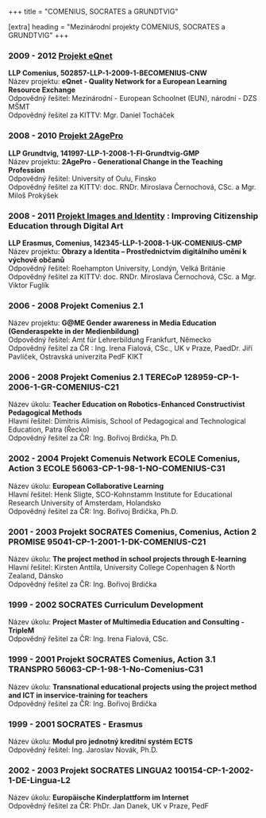 +++
title = "COMENIUS, SOCRATES a GRUNDTVIG" 

[extra]
heading = "Mezinárodní projekty COMENIUS, SOCRATES a GRUNDTVIG"
+++
 
### 2009 - 2012 [Projekt eQnet](eqnet)
**LLP Comenius, 502857-LLP-1-2009-1-BECOMENIUS-CNW**  
Název projektu: **eQnet - Quality Network for a European Learning Resource Exchange**  
Odpovědný řešitel: Mezinárodní - European Schoolnet (EUN), národní - DZS MŠMT  
Odpovědný řešitel za KITTV: Mgr. Daniel Tocháček
 
 
### 2008 - 2010 [Projekt 2AgePro](2agepro)
**LLP Grundtvig, 141997-LLP-1-2008-1-FI-Grundtvig-GMP**  
Název projektu: **2AgePro - Generational Change in the Teaching Profession**  
Odpovědný řešitel: University of Oulu, Finsko  
Odpovědný řešitel za KITTV: doc. RNDr. Miroslava Černochová, CSc. a Mgr. Miloš Prokýšek
 
 
### 2008 - 2011 [Projekt Images and Identity](images-and-identity) : Improving Citizenship Education through Digital Art
**LLP Erasmus, Comenius, 142345-LLP-1-2008-1-UK-COMENIUS-CMP**  
Název projektu: **Obrazy a Identita – Prostřednictvím digitálního umění k výchově občanů**  
Odpovědný řešitel: Roehampton University, Londýn, Velká Británie  
Odpovědný řešitel za KITTV: doc. RNDr. Miroslava Černochová, CSc. a Mgr. Viktor Fuglík
 
 
### 2006 - 2008 Projekt Comenius 2.1
Název projektu: **G@ME Gender awareness in Media Education (Genderaspekte in der Medienbildung)**  
Odpovědný řešitel: Amt für Lehrerbildung Frankfurt, Německo  
Odpovědný řešitel za ČR : Ing. Irena Fialová, CSc., UK v Praze, PaedDr. Jiří Pavlíček, Ostravská univerzita PedF KIKT  
 
 
### 2006 - 2008 Projekt Comenius 2.1 TERECoP 128959-CP-1-2006-1-GR-COMENIUS-C21
Název úkolu: **Teacher Education on Robotics-Enhanced Constructivist Pedagogical Methods**  
Hlavní řešitel: Dimitris Alimisis, School of Pedagogical and Technological Education, Patra (Řecko)  
Odpovědný řešitel za ČR: Ing. Bořivoj Brdička, Ph.D.
 
 
### 2002 - 2004 Projekt Comenuis Network ECOLE Comenius, Action 3 ECOLE 56063-CP-1-98-1-NO-COMENIUS-C31
Název úkolu: **European Collaborative Learning**  
Hlavní řešitel: Henk Sligte, SCO-Kohnstamm Institute for Educational Research University of Amsterdam, Holandsko  
Odpovědný řešitel za ČR: Ing. Bořivoj Brdička, Ph.D.
 
 
### 2001 - 2003 Projekt SOCRATES Comenius, Comenius, Action 2 PROMISE 95041-CP-1-2001-1-DK-COMENIUS-C21
Název úkolu: **The project method in school projects through E-learning**  
Hlavní řešitel: Kirsten Anttila, University College Copenhagen & North Zealand, Dánsko  
Odpovědný řešitel za ČR: Ing. Bořivoj Brdička
 
 
### 1999 - 2002 SOCRATES Curriculum Development
Název úkolu: **Project Master of Multimedia Education and Consulting - TripleM**  
Odpovědný řešitel za ČR: Ing. Irena Fialová, CSc.
 
 
### 1999 - 2001 Projekt SOCRATES Comenius, Action 3.1 TRANSPRO 56063-CP-1-98-1-No-Comenius-C31
Název úkolu: **Transnational educational projects using the project method and ICT in inservice-training for teachers**  
Odpovědný řešitel za ČR: Ing. Bořivoj Brdička
 
 
### 1999 - 2001 SOCRATES - Erasmus
Název úkolu: **Modul pro jednotný kreditní systém ECTS**  
Odpovědný řešitel: Ing. Jaroslav Novák, Ph.D.
 
 
### 2002 - 2003 Projekt SOCRATES LINGUA2 100154-CP-1-2002-1-DE-Lingua-L2
Název úkolu: **Europäische Kinderplattform im Internet**  
Odpovědný řešitel za ČR: PhDr. Jan Danek, UK v Praze, PedF
